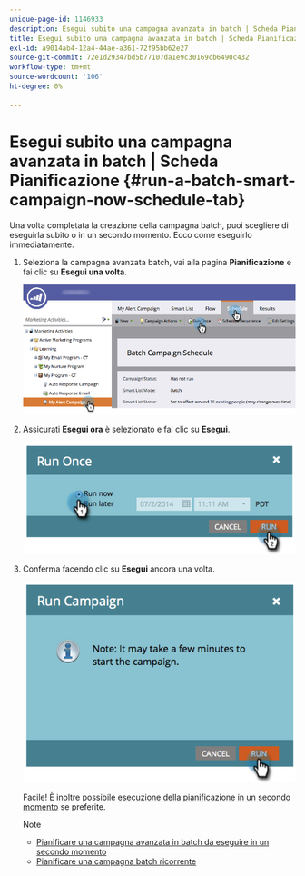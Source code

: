 ```yaml
---
unique-page-id: 1146933
description: Esegui subito una campagna avanzata in batch | Scheda Pianificazione - Documenti Marketo - Documentazione del prodotto
title: Esegui subito una campagna avanzata in batch | Scheda Pianificazione
exl-id: a9014ab4-12a4-44ae-a361-72f95bb62e27
source-git-commit: 72e1d29347bd5b77107da1e9c30169cb6490c432
workflow-type: tm+mt
source-wordcount: '106'
ht-degree: 0%

---
```


# Esegui subito una campagna avanzata in batch | Scheda Pianificazione {#run-a-batch-smart-campaign-now-schedule-tab}

Una volta completata la creazione della campagna batch, puoi scegliere di eseguirla subito o in un secondo momento. Ecco come eseguirlo immediatamente.

1. Seleziona la campagna avanzata batch, vai alla pagina **Pianificazione** e fai clic su **Esegui una volta**.

   ![](assets/runcampaignnow-hands.png)

1. Assicurati **Esegui ora** è selezionato e fai clic su **Esegui**.

   ![](assets/image2014-9-19-15-3a57-3a4.png)

1. Conferma facendo clic su **Esegui** ancora una volta.

   ![](assets/image2014-9-19-15-3a57-3a19.png)

   Facile! È inoltre possibile [esecuzione della pianificazione in un secondo momento](/help/marketo/product-docs/core-marketo-concepts/smart-campaigns/using-smart-campaigns/schedule-a-batch-smart-campaign-to-run-later.md) se preferite.

   >[!NOTE]
   >
   >* [Pianificare una campagna avanzata in batch da eseguire in un secondo momento](/help/marketo/product-docs/core-marketo-concepts/smart-campaigns/using-smart-campaigns/schedule-a-batch-smart-campaign-to-run-later.md)
   >* [Pianificare una campagna batch ricorrente](/help/marketo/product-docs/core-marketo-concepts/smart-campaigns/using-smart-campaigns/schedule-a-recurring-batch-campaign.md)

